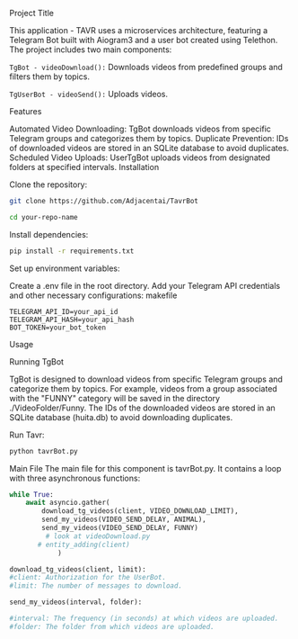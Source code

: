 Project Title

This application - TAVR uses a microservices architecture, featuring a Telegram Bot built with Aiogram3 and a user bot created using Telethon. The project includes two main components:

```TgBot - videoDownload():``` Downloads videos from predefined groups and filters them by topics.

```TgUserBot - videoSend():``` Uploads videos.

Features

Automated Video Downloading: TgBot downloads videos from specific Telegram groups and categorizes them by topics.
Duplicate Prevention: IDs of downloaded videos are stored in an SQLite database to avoid duplicates.
Scheduled Video Uploads: UserTgBot uploads videos from designated folders at specified intervals.
Installation

Clone the repository:

```bash
git clone https://github.com/Adjacentai/TavrBot

cd your-repo-name
```
Install dependencies:

```bash
pip install -r requirements.txt
```
Set up environment variables:

Create a .env file in the root directory.
Add your Telegram API credentials and other necessary configurations:
makefile
```
TELEGRAM_API_ID=your_api_id
TELEGRAM_API_HASH=your_api_hash
BOT_TOKEN=your_bot_token
```
Usage

Running TgBot

TgBot is designed to download videos from specific Telegram groups 
and categorize them by topics. 
For example, videos from a group associated with the "FUNNY" category will be saved in the directory ./VideoFolder/Funny. 
The IDs of the downloaded videos are stored in an SQLite database (huita.db) to avoid downloading duplicates.

Run Tavr:
```bash
python tavrBot.py
```
Main File
The main file for this component is tavrBot.py. 
It contains a loop with three asynchronous functions:

```python
while True:
    await asyncio.gather(
        download_tg_videos(client, VIDEO_DOWNLOAD_LIMIT),
        send_my_videos(VIDEO_SEND_DELAY, ANIMAL),
        send_my_videos(VIDEO_SEND_DELAY, FUNNY)
         # look at videoDownload.py
       # entity_adding(client)
            )
```
```python
download_tg_videos(client, limit):
#client: Authorization for the UserBot.
#limit: The number of messages to download.

send_my_videos(interval, folder):

#interval: The frequency (in seconds) at which videos are uploaded.
#folder: The folder from which videos are uploaded.
```

